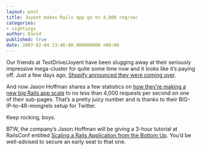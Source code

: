 ```yaml
---
layout: post
title: Joyent makes Rails app go to 4,000 req/sec
categories:
- sightings
author: David
published: true
date: 2007-02-04 23:46:00.000000000 +00:00
---
```

<p>Our friends at TextDrive/Joyent have been slugging away at their seriously impressive mega-cluster for quite some time now and it looks like it&#8217;s paying off. Just a few days ago, <a href="http://jadedpixel.com/2007/1/31/shopify-is-moving">Shopify announced they were coming over</a>.</p>
<p>And now Jason Hoffman shares a few statistics on <a href="http://joyeur.com/2007/02/04/a-brief-update-with-some-numbers-for-hardware-load-balanced-mongrels">how they&#8217;re making a new big Rails app scale</a> to no less than 4,000 requests per second on one of their sub-pages. That&#8217;s a pretty juicy number and is thanks to their <span class="caps">BIG</span>-IP-to-48-mongrels setup for Twitter.</p>
<p>Keep rocking, boys.</p>
<p><span class="caps">BTW</span>, the company&#8217;s Jason Hoffman will be giving a 3-hour tutorial at RailsConf entitled <a href="http://conferences.oreillynet.com/cs/rails2007/view/e_sess/11694">Scaling a Rails Application from the Bottom Up</a>. You&#8217;d be well-advised to secure an early seat to that one.</p>
